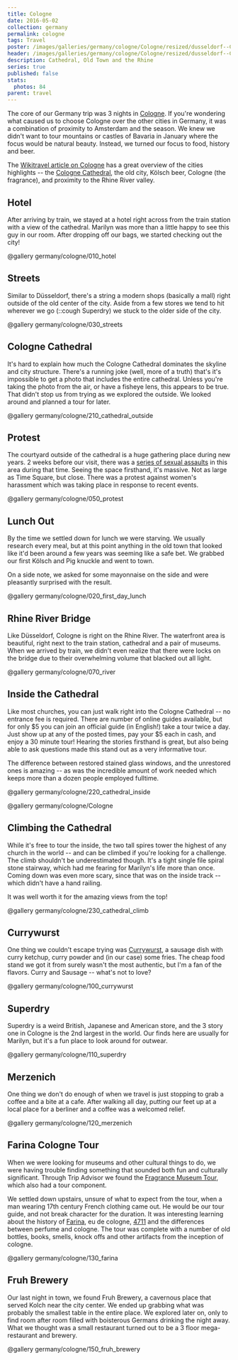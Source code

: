 ```yaml
---
title: Cologne
date: 2016-05-02
collection: germany
permalink: cologne
tags: Travel
poster: /images/galleries/germany/cologne/Cologne/resized/dusseldorf--Cologne-s077-r4.jpg
header: /images/galleries/germany/cologne/Cologne/resized/dusseldorf--Cologne-s077-r4.jpg
description: Cathedral, Old Town and the Rhine
series: true
published: false
stats:
  photos: 84
parent: travel
---
```



The core of our Germany trip was 3 nights in [Cologne](https://en.wikipedia.org/wiki/Cologne). If you're wondering what caused us to choose Cologne over the other cities in Germany, it was a combination of proximity to Amsterdam and the season. We knew we didn't want to tour mountains or castles of Bavaria in January where the focus would be natural beauty. Instead, we turned our focus to food, history and beer.

The [Wikitravel article on Cologne](http://wikitravel.org/en/Cologne) has a great overview of the cities highlights -- the [Cologne Cathedral](https://en.wikipedia.org/wiki/Cologne_Cathedral), the old city, Kölsch beer, Cologne (the fragrance), and proximity to the Rhine River valley.

## Hotel

After arriving by train, we stayed at a hotel right across from the train station with a view of the cathedral. Marilyn was more than a little happy to see this guy in our room. After dropping off our bags, we started checking out the city!

@gallery germany/cologne/010_hotel

## Streets

Similar to Düsseldorf, there's a string a modern shops (basically a mall) right outside of the old center of the city. Aside from a few stores we tend to hit wherever we go (::cough Superdry) we stuck to the older side of the city.

@gallery germany/cologne/030_streets

## Cologne Cathedral

It's hard to explain how much the Cologne Cathedral dominates the skyline and city structure. There's a running joke (well, more of a truth) that's it's impossible to get a photo that includes the entire cathedral. Unless you're taking the photo from the air, or have a fisheye lens, this appears to be true. That didn't stop us from trying as we explored the outside. We looked around and planned a tour for later.

@gallery germany/cologne/210_cathedral_outside

## Protest

The courtyard outside of the cathedral is a huge gathering place during new years. 2 weeks before our visit, there was a [series of sexual assaults](https://en.wikipedia.org/wiki/New_Year%27s_Eve_sexual_assaults_in_Germany) in this area during that time. Seeing the space firsthand, it's massive. Not as large as Time Square, but close. There was a protest against women's harassment which was taking place in response to recent events.

@gallery germany/cologne/050_protest


## Lunch Out

By the time we settled down for lunch we were starving. We usually research every meal, but at this point anything in the old town that looked like it'd been around a few years was seeming like a safe bet. We grabbed our first Kölsch and Pig knuckle and went to town.

On a side note, we asked for some mayonnaise on the side and were pleasantly surprised with the result.

@gallery germany/cologne/020_first_day_lunch

## Rhine River Bridge

Like Düsseldorf, Cologne is right on the Rhine River. The waterfront area is beautiful, right next to the train station, cathedral and a pair of museums. When we arrived by train, we didn't even realize that there were locks on the bridge due to their overwhelming volume that blacked out all light.

@gallery germany/cologne/070_river


## Inside the Cathedral

Like most churches, you can just walk right into the Cologne Cathedral -- no entrance fee is required. There are number of online guides available, but for only $5 you can join an official guide (in English!) take a tour twice a day. Just show up at any of the posted times, pay your $5 each in cash, and enjoy a 30 minute tour! Hearing the stories firsthand is great, but also being able to ask questions made this stand out as a very informative tour.

The difference between restored stained glass windows, and the unrestored ones is amazing -- as was the incredible amount of work needed which keeps more than a dozen people employed fulltime.

@gallery germany/cologne/220_cathedral_inside

@gallery germany/cologne/Cologne


## Climbing the Cathedral

While it's free to tour the inside, the two tall spires tower the highest of any church in the world -- and can be climbed if you're looking for a challenge. The climb shouldn't be underestimated though. It's a tight single file spiral stone stairway, which had me fearing for Marilyn's life more than once. Coming down was even more scary, since that was on the inside track -- which didn't have a hand railing.

It was well worth it for the amazing views from the top!

@gallery germany/cologne/230_cathedral_climb


## Currywurst

One thing we couldn't escape trying was [Currywurst](https://en.wikipedia.org/wiki/Currywurst), a sausage dish with curry ketchup, curry powder and (in our case) some fries. The cheap food stand we got it from surely wasn't the most authentic, but I'm a fan of the flavors. Curry and Sausage -- what's not to love?

@gallery germany/cologne/100_currywurst


## Superdry

Superdry is a weird British, Japanese and American store, and the 3 story one in Cologne is the 2nd largest in the world. Our finds here are usually for Marilyn, but it's a fun place to look around for outwear.

@gallery germany/cologne/110_superdry


## Merzenich

One thing we don't do enough of when we travel is just stopping to grab a coffee and a bite at a cafe. After walking all day, putting our feet up at a local place for a berliner and a coffee was a welcomed relief.

@gallery germany/cologne/120_merzenich


## Farina Cologne Tour

When we were looking for museums and other cultural things to do, we were having trouble finding something that sounded both fun and culturally significant. Through Trip Advisor we found the [Fragrance Museum Tour](https://www.tripadvisor.com/Attraction_Review-g187371-d2587899-Reviews-Fragrance_Museum_Farina_House-Cologne_North_Rhine_Westphalia.html), which also had a tour component.

We settled down upstairs, unsure of what to expect from the tour, when a man wearing 17th century French clothing came out. He would be our tour guide, and not break character for the duration. It was interesting learning about the history of [Farina](https://en.wikipedia.org/wiki/Johann_Maria_Farina_gegen%C3%BCber_dem_J%C3%BClichs-Platz), eu de cologne, [4711](https://en.wikipedia.org/wiki/4711) and the differences between perfume and cologne. The tour was complete with a number of old bottles, books, smells, knock offs and other artifacts from the inception of cologne.

@gallery germany/cologne/130_farina


## Fruh Brewery

Our last night in town, we found Fruh Brewery, a cavernous place that served Kolch near the city center. We ended up grabbing what was probably the smallest table in the entire place. We explored later on, only to find room after room filled with boisterous Germans drinking the night away. What we thought was a small restaurant turned out to be a 3 floor mega-restaurant and brewery.

@gallery germany/cologne/150_fruh_brewery
